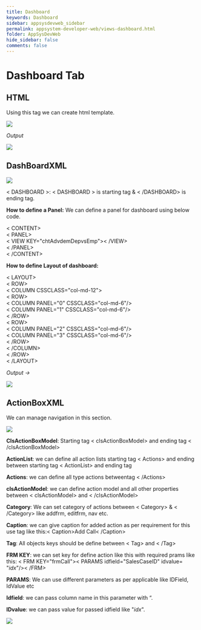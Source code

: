 ```yaml
---
title: Dashboard
keywords: Dashboard
sidebar: appsysdevweb_sidebar
permalink: appsystem-developer-web/views-dashboard.html
folder: AppSysDevWeb
hide_sidebar: false
comments: false
---
```


# Dashboard Tab

## HTML

 Using this tag we can create html template.

![](/images/htmlweb.png)

*Output*

![](/images/htmloutputweb.png)

## DashBoardXML

![](/images/DashBoardXMLweb.png)

< DASHBOARD >: < DASHBOARD > is starting tag & < /DASHBOARD> is ending tag.

**How to define a Panel:** We can define a panel for dashboard using below code.

< CONTENT>   
< PANEL>     
< VIEW KEY="chtAdvdemDepvsEmp">< /VIEW>    
< /PANEL>   
< /CONTENT>
 
**How to define Layout of dashboard:**

< LAYOUT>    
< ROW>     
< COLUMN CSSCLASS="col-md-12">    
< ROW>       
< COLUMN PANEL="0"  CSSCLASS="col-md-6"/>    
< COLUMN PANEL="1"  CSSCLASS="col-md-6"/>      
< /ROW>      
< ROW>    
< COLUMN PANEL="2"  CSSCLASS="col-md-6"/>       
< COLUMN PANEL="3"  CSSCLASS="col-md-6"/>     
< /ROW>     
< /COLUMN>    
< /ROW>   
< /LAYOUT>

*Output ->*

![](/images/Dashboardoutputweb.png)


## ActionBoxXML

We can manage navigation in this section.

![](/images/ActionBoxXMLweb.png)

**ClsActionBoxModel**: Starting tag < clsActionBoxModel> and ending tag < /clsActionBoxModel>

**ActionList**: we can define all action lists  starting tag < Actions> and ending between starting tag < ActionList> and ending tag </ActionList>

**Actions**: we can define all type actions betweentag < /Actions>
	
**clsActionModel**: we can define action model and all other properties between < clsActionModel> and < /clsActionModel>

**Category**: We can set category of actions between < Category> & < /Category> like addfrm, editfrm, nav etc.

**Caption**: we can give caption for added action as per requirement for this use tag like this:< Caption>Add Call< /Caption>

**Tag**: All objects keys should be define between < Tag> and < /Tag>
	
**FRM KEY**: we can set key for define action like this with required prams like this: < FRM KEY="frmCall">< PARAMS idfield="SalesCaseID" idvalue= "$idx$"/>< /FRM>

**PARAMS**: We can use different parameters as per applicable like IDField, IdValue etc

**Idfield**: we can pass column name in this parameter with “.

**IDvalue**: we can pass value for passed idfield like "$idx$".

![](/images/ActionBoxXMLOutputweb.png)



